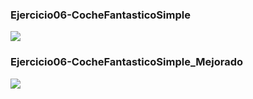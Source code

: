 ### Ejercicio06-CocheFantasticoSimple

![](https://github.com/jecrespo/aprendiendoarduino-Curso_Arduino_2017/blob/master/Ejercicio06-CocheFantasticoSimple/Ejercicio06-CocheFantasticoSimple.png)

### Ejercicio06-CocheFantasticoSimple_Mejorado

![](https://github.com/jecrespo/aprendiendoarduino-Curso_Arduino_2017/blob/master/Ejercicio06-CocheFantasticoSimple/Ejercicio06-CocheFantasticoSimple_Mejorado.png)
